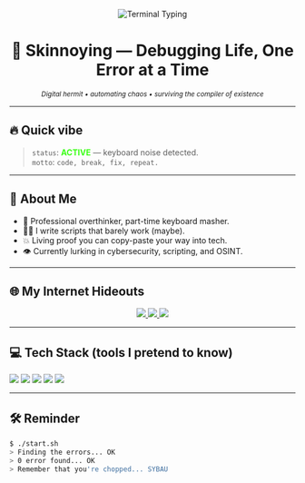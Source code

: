 <p align="center">
  <img src="https://readme-typing-svg.demolab.com?font=Fira+Code&size=20&duration=4000&pause=800&color=39FF14&background=000000&center=true&vCenter=true&width=760&lines=+root@sskinnoying:;print('Every+CS+Student');print('Need+Their+CSMATE+too)" alt="Terminal Typing" />
</p>

<h1 align="center">🧠 Skinnoying — Debugging Life, One Error at a Time</h1>
<p align="center"><sub><i>Digital hermit • automating chaos • surviving the compiler of existence</i></sub></p>

---

## 🔥 Quick vibe
> <code>status</code>: <span style="color:#39FF14"><b>ACTIVE</b></span> — keyboard noise detected.  
> <code>motto</code>: `code, break, fix, repeat.`

---

## 💫 About Me
- 🤡 Professional overthinker, part-time keyboard masher.  
- 🧑‍💻 I write scripts that barely work (maybe). 
- 💥 Living proof you can copy-paste your way into tech.  
- 👁 Currently lurking in cybersecurity, scripting, and OSINT.

---

## 🌐 My Internet Hideouts
<p align="center">
  <a href="https://instagram.com/raiinime" target="_blank">
    <img src="https://img.shields.io/badge/Instagram-%23E4405F.svg?style=for-the-badge&logo=instagram&logoColor=white" />
  </a>
  <a href="https://x.com/p3dokers" target="_blank">
    <img src="https://img.shields.io/badge/X-black.svg?style=for-the-badge&logo=X&logoColor=white" />
  </a>
  <a href="https://codepen.io/skinnoying" target="_blank">
    <img src="https://img.shields.io/badge/Codepen-000000?style=for-the-badge&logo=codepen&logoColor=white" />
  </a>
</p>

---

## 💻 Tech Stack (tools I pretend to know)
<p align="left">
  <img src="https://img.shields.io/badge/Python-3670A0?style=for-the-badge&logo=python&logoColor=ffdd54" />
  <img src="https://img.shields.io/badge/MySQL-4479A1.svg?style=for-the-badge&logo=mysql&logoColor=white" />
  <img src="https://img.shields.io/badge/Shell_Script-121011.svg?style=for-the-badge&logo=gnu-bash&logoColor=white" />
  <img src="https://img.shields.io/badge/Git-F05033.svg?style=for-the-badge&logo=git&logoColor=white" />
  <img src="https://img.shields.io/badge/Figma-F24E1E.svg?style=for-the-badge&logo=figma&logoColor=white" />
</p>

---

## 🛠 Reminder
```bash
$ ./start.sh
> Finding the errors... OK
> 0 error found... OK
> Remember that you're chopped... SYBAU

